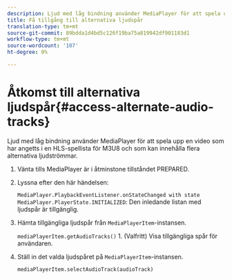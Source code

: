 ```yaml
---
description: Ljud med låg bindning använder MediaPlayer för att spela upp en video som har angetts i en HLS-spellista för M3U8 och som kan innehålla flera alternativa ljudströmmar.
title: Få tillgång till alternativa ljudspår
translation-type: tm+mt
source-git-commit: 89bdda1d4bd5c126f19ba75a819942df901183d1
workflow-type: tm+mt
source-wordcount: '107'
ht-degree: 0%

---
```



# Åtkomst till alternativa ljudspår{#access-alternate-audio-tracks}

Ljud med låg bindning använder MediaPlayer för att spela upp en video som har angetts i en HLS-spellista för M3U8 och som kan innehålla flera alternativa ljudströmmar.

1. Vänta tills MediaPlayer är i åtminstone tillståndet PREPARED.
1. Lyssna efter den här händelsen:

   `MediaPlayer.PlaybackEventListener.onStateChanged with state MediaPlayer.PlayerState.INITIALIZED`: Den inledande listan med ljudspår är tillgänglig.

1. Hämta tillgängliga ljudspår från `MediaPlayerItem`-instansen.

   `mediaPlayerItem.getAudioTracks()` 1. (Valfritt) Visa tillgängliga spår för användaren.
1. Ställ in det valda ljudspåret på `MediaPlayerItem`-instansen.

   `mediaPlayerItem.selectAudioTrack(audioTrack)`
